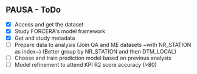 ## PAUSA - ToDo

- [X] Access and get the dataset
- [X] Study FORCERA's model framework
- [X] Get and study metadata
- [ ] Prepare data to analysis (Join QA and ME datasets ~with NR_STATION as index~) (Better group by NR_STATION and then DTM_LOCAL)
- [ ] Choose and train prediction model based on previous analysis
- [ ] Model refinement to attend KPI R2 score accuracy (>80)
